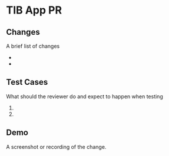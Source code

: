 # TIB App PR

## Changes

A brief list of changes

-
-

## Test Cases

What should the reviewer do and expect to happen when testing

1.
2.

## Demo

A screenshot or recording of the change.
